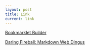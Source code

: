 ```yaml
---
layout: post
title: Link
current: link
---
```

[Bookmarklet Builder](http://subsimple.com/bookmarklets/jsbuilder.htm)

[Daring Fireball: Markdown Web Dingus](http://daringfireball.net/projects/markdown/dingus)
